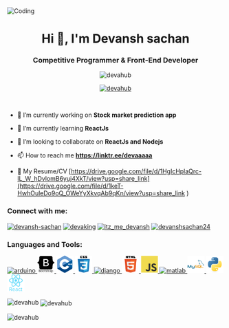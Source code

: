 
<img align="center" alt="Coding" width="1000" height="500" src="https://media0.giphy.com/media/13HgwGsXF0aiGY/giphy.gif?cid=790b76110e28e3c5c85f1d1043933e36ccaf70ce341c6fce&rid=giphy.gif&ct=g">
<h1 align="center">Hi 👋, I'm Devansh sachan</h1>
<h3 align="center">Competitive Programmer & Front-End Developer</h3>


<p align="center"> <img src="https://komarev.com/ghpvc/?username=devahub&label=Profile%20views&color=0e75b6&style=flat" alt="devahub" /> </p>

<p align="center"> <a href="https://github.com/ryo-ma/github-profile-trophy"><img src="https://github-profile-trophy.vercel.app/?username=devahub" alt="devahub" /></a> </p>

<p align="center"> <a href="https://twitter.com/" target="blank"><img src="https://img.shields.io/twitter/follow/?logo=twitter&style=for-the-badge" alt="" /></a> </p>

- 🔭 I’m currently working on **Stock market prediction app**

- 🌱 I’m currently learning **ReactJs**

- 👯 I’m looking to collaborate on **ReactJs and Nodejs**

- 📫 How to reach me **https://linktr.ee/devaaaaa**

- 📄 My Resume/CV [https://drive.google.com/file/d/1HgIcHplaQrc-lL_W_hDvlomB6yuj4XkT/view?usp=share_link](https://drive.google.com/file/d/1keT-HwhOuleDo9oQ_OWeYyXkvqAb9qKn/view?usp=share_link
)

<h3 align="left">Connect with me:</h3>
<p align="left">
<a href="https://linkedin.com/in/devansh-sachan" target="blank"><img align="center" src="https://raw.githubusercontent.com/rahuldkjain/github-profile-readme-generator/master/src/images/icons/Social/linked-in-alt.svg" alt="devansh-sachan" height="30" width="40" /></a>
<a href="https://www.codechef.com/users/devaking" target="blank"><img align="center" src="https://cdn.jsdelivr.net/npm/simple-icons@3.1.0/icons/codechef.svg" alt="devaking" height="30" width="40" /></a>
<a href="https://www.hackerrank.com/itz_me_devansh" target="blank"><img align="center" src="https://raw.githubusercontent.com/rahuldkjain/github-profile-readme-generator/master/src/images/icons/Social/hackerrank.svg" alt="itz_me_devansh" height="30" width="40" /></a>
<a href="https://www.leetcode.com/devanshsachan24" target="blank"><img align="center" src="https://raw.githubusercontent.com/rahuldkjain/github-profile-readme-generator/master/src/images/icons/Social/leet-code.svg" alt="devanshsachan24" height="30" width="40" /></a>
</p>

<h3 align="left">Languages and Tools:</h3>
<p align="left"> <a href="https://www.arduino.cc/" target="_blank" rel="noreferrer"> <img src="https://cdn.worldvectorlogo.com/logos/arduino-1.svg" alt="arduino" width="40" height="40"/> </a> <a href="https://getbootstrap.com" target="_blank" rel="noreferrer"> <img src="https://raw.githubusercontent.com/devicons/devicon/master/icons/bootstrap/bootstrap-plain-wordmark.svg" alt="bootstrap" width="40" height="40"/> </a> <a href="https://www.w3schools.com/cpp/" target="_blank" rel="noreferrer"> <img src="https://raw.githubusercontent.com/devicons/devicon/master/icons/cplusplus/cplusplus-original.svg" alt="cplusplus" width="40" height="40"/> </a> <a href="https://www.w3schools.com/css/" target="_blank" rel="noreferrer"> <img src="https://raw.githubusercontent.com/devicons/devicon/master/icons/css3/css3-original-wordmark.svg" alt="css3" width="40" height="40"/> </a> <a href="https://www.djangoproject.com/" target="_blank" rel="noreferrer"> <img src="https://cdn.worldvectorlogo.com/logos/django.svg" alt="django" width="40" height="40"/> </a> <a href="https://www.w3.org/html/" target="_blank" rel="noreferrer"> <img src="https://raw.githubusercontent.com/devicons/devicon/master/icons/html5/html5-original-wordmark.svg" alt="html5" width="40" height="40"/> </a> <a href="https://developer.mozilla.org/en-US/docs/Web/JavaScript" target="_blank" rel="noreferrer"> <img src="https://raw.githubusercontent.com/devicons/devicon/master/icons/javascript/javascript-original.svg" alt="javascript" width="40" height="40"/> </a> <a href="https://www.mathworks.com/" target="_blank" rel="noreferrer"> <img src="https://upload.wikimedia.org/wikipedia/commons/2/21/Matlab_Logo.png" alt="matlab" width="40" height="40"/> </a> <a href="https://www.mysql.com/" target="_blank" rel="noreferrer"> <img src="https://raw.githubusercontent.com/devicons/devicon/master/icons/mysql/mysql-original-wordmark.svg" alt="mysql" width="40" height="40"/> </a> <a href="https://www.python.org" target="_blank" rel="noreferrer"> <img src="https://raw.githubusercontent.com/devicons/devicon/master/icons/python/python-original.svg" alt="python" width="40" height="40"/> </a> <a href="https://reactjs.org/" target="_blank" rel="noreferrer"> <img src="https://raw.githubusercontent.com/devicons/devicon/master/icons/react/react-original-wordmark.svg" alt="react" width="40" height="40"/> </a> </p>

<p><img align="left" src="https://github-readme-stats.vercel.app/api/top-langs?username=devahub&show_icons=true&locale=en&layout=compact" alt="devahub" /></p>

<p>&nbsp;<img align="center" src="https://github-readme-stats.vercel.app/api?username=devahub&show_icons=true&locale=en" alt="devahub" /></p>

<p><img align="center" src="https://github-readme-streak-stats.herokuapp.com/?user=devahub&" alt="devahub" /></p>
